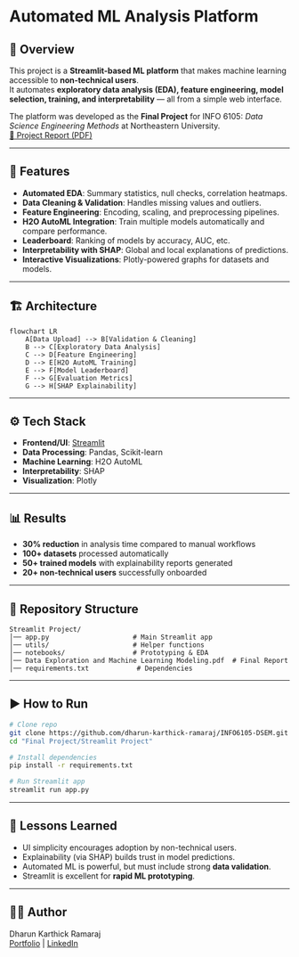 # Automated ML Analysis Platform

## 📌 Overview
This project is a **Streamlit-based ML platform** that makes machine learning accessible to **non-technical users**.  
It automates **exploratory data analysis (EDA), feature engineering, model selection, training, and interpretability** — all from a simple web interface.

The platform was developed as the **Final Project** for INFO 6105: *Data Science Engineering Methods* at Northeastern University.  
[📄 Project Report (PDF)](./Data%20Exploration%20and%20Machine%20Learning%20Modeling.pdf)

---

## 🚀 Features
- **Automated EDA**: Summary statistics, null checks, correlation heatmaps.
- **Data Cleaning & Validation**: Handles missing values and outliers.
- **Feature Engineering**: Encoding, scaling, and preprocessing pipelines.
- **H2O AutoML Integration**: Train multiple models automatically and compare performance.
- **Leaderboard**: Ranking of models by accuracy, AUC, etc.
- **Interpretability with SHAP**: Global and local explanations of predictions.
- **Interactive Visualizations**: Plotly-powered graphs for datasets and models.

---

## 🏗️ Architecture
```mermaid
flowchart LR
    A[Data Upload] --> B[Validation & Cleaning]
    B --> C[Exploratory Data Analysis]
    C --> D[Feature Engineering]
    D --> E[H2O AutoML Training]
    E --> F[Model Leaderboard]
    F --> G[Evaluation Metrics]
    G --> H[SHAP Explainability]
```

---

## ⚙️ Tech Stack
- **Frontend/UI**: [Streamlit](https://streamlit.io/)  
- **Data Processing**: Pandas, Scikit-learn  
- **Machine Learning**: H2O AutoML  
- **Interpretability**: SHAP  
- **Visualization**: Plotly  

---

## 📊 Results
- **30% reduction** in analysis time compared to manual workflows  
- **100+ datasets** processed automatically  
- **50+ trained models** with explainability reports generated  
- **20+ non-technical users** successfully onboarded  

---

## 📂 Repository Structure
```
Streamlit Project/
│── app.py                     # Main Streamlit app
│── utils/                     # Helper functions
│── notebooks/                 # Prototyping & EDA
│── Data Exploration and Machine Learning Modeling.pdf  # Final Report
│── requirements.txt            # Dependencies
```

---

## ▶️ How to Run
```bash
# Clone repo
git clone https://github.com/dharun-karthick-ramaraj/INFO6105-DSEM.git
cd "Final Project/Streamlit Project"

# Install dependencies
pip install -r requirements.txt

# Run Streamlit app
streamlit run app.py
```

---

## 📝 Lessons Learned
- UI simplicity encourages adoption by non-technical users.  
- Explainability (via SHAP) builds trust in model predictions.  
- Automated ML is powerful, but must include strong **data validation**.  
- Streamlit is excellent for **rapid ML prototyping**.  

---

## 👨‍💻 Author
Dharun Karthick Ramaraj  
[Portfolio](https://portfolio.zezekay.com) | [LinkedIn](https://www.linkedin.com/in/dharun-karthick-ramaraj)
